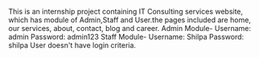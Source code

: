 This is an internship project containing IT Consulting services website, which has module of Admin,Staff and User.the pages included are home, our services, about, contact, blog and career.
Admin Module-
Username: admin
Password: admin123
Staff Module-
Username: Shilpa
Password: shilpa
User doesn't have login criteria.
